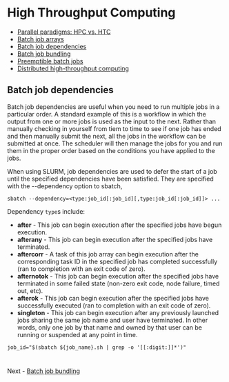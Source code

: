 # High Throughput Computing

- [Parallel paradigms: HPC vs. HTC](PARALLEL.md)
- [Batch job arrays](ARRAYS.md)
- [Batch job dependencies](DEPENDENCIES.md)
- [Batch job bundling](BUNDLING.md)
- [Preemptible batch jobs](PREEMPTIBLE.md)
- [Distributed high-throughput computing](DHTC.md)

## Batch job dependencies

Batch job dependencies are useful when you need to run multiple jobs in a particular order.  A standard example of this is a workflow in which the output from one or more jobs is used as the input to the next.  Rather than manually checking in yourself from tiem to time to see if one job has ended and then manually submit the next, all the jobs in the workflow can be submitted at once. The scheduler will then manage the jobs for you and run them in the proper order based on the conditions you have applied to the jobs.  

When using SLURM, job dependencies are used to defer the start of a job until the specified dependencies have been satisfied. They are specified with the --dependency option to sbatch,

```
sbatch --dependency=<type:job_id[:job_id][,type:job_id[:job_id]]> ...
```
Dependency `type`s include:
- **after** - This job can begin execution after the specified jobs have begun execution. 
- **afterany** - This job can begin execution after the specified jobs have terminated.
- **aftercorr** - A task of this job array can begin execution after the corresponding task ID in the specified job has completed successfully (ran to completion with an exit code of zero).
- **afternotok** - This job can begin execution after the specified jobs have terminated in some failed state (non-zero exit code, node failure, timed out, etc). 
- **afterok** - This job can begin execution after the specified jobs have successfully executed (ran to completion with an exit code of zero).
- **singleton** - This job can begin execution after any previously launched jobs sharing the same job name and user have terminated.  In other words, only one job by that name and owned by that user can be running or suspended at any point in time.

```
job_id="$(sbatch ${job_name}.sh | grep -o '[[:digit:]]*')"
```

#

Next - [Batch job bundling](BUNDLING.md)

